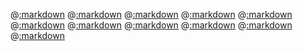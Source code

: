 @[:markdown](classes/array/template.md)
@[:markdown](classes/hash/template.md)
@[:markdown](classes/struct/template.md)
@[:markdown](classes/string/template.md)
@[:markdown](classes/symbol/template.md)
@[:markdown](classes/file/template.md)
@[:markdown](classes/dir/template.md)
@[:markdown](classes/range/template.md)
@[:markdown](classes/set/template.md)
@[:markdown](classes/open_struct/template.md)
@[:markdown](classes/object/template.md)
